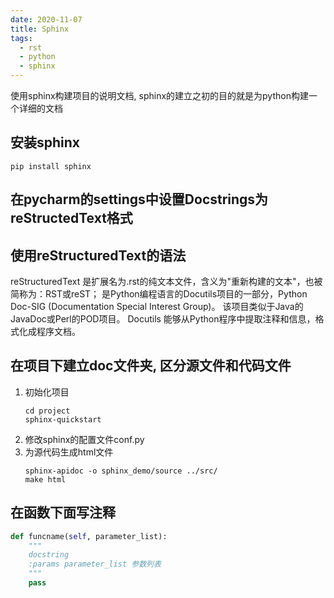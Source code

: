 ```yaml
---
date: 2020-11-07
title: Sphinx
tags:
  - rst
  - python
  - sphinx
---
```



使用sphinx构建项目的说明文档, sphinx的建立之初的目的就是为python构建一个详细的文档

## 安装sphinx

```shell
pip install sphinx
```

## 在pycharm的settings中设置Docstrings为reStructedText格式


## 使用reStructuredText的语法

reStructuredText 是扩展名为.rst的纯文本文件，含义为"重新构建的文本"，也被简称为：RST或reST； 
是Python编程语言的Docutils项目的一部分，Python Doc-SIG (Documentation Special Interest Group)。 
该项目类似于Java的JavaDoc或Perl的POD项目。 Docutils 能够从Python程序中提取注释和信息，格式化成程序文档。

## 在项目下建立doc文件夹, 区分源文件和代码文件

1. 初始化项目
    ```shell
    cd project
    sphinx-quickstart
    ```
2. 修改sphinx的配置文件conf.py
3. 为源代码生成html文件
   ```shell
   sphinx-apidoc -o sphinx_demo/source ../src/
   make html
   ```



## 在函数下面写注释

```python
def funcname(self, parameter_list):
    """
    docstring
    :params parameter_list 参数列表
    """
    pass
```

